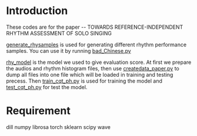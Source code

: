 # Introduction
These codes are for the paper -- TOWARDS REFERENCE-INDEPENDENT RHYTHM ASSESSMENT OF SOLO SINGING

[generate_rhysamples](https://github.com/AME430/TOWARDS-REFERENCE-INDEPENDENT-RHYTHM-ASSESSMENT-OF-SOLO-SINGING/tree/master/generate_rhysamples "generate_rhysamples") is used for generating different rhythm performance samples. You can use it by running [bad_Chinese.py](https://github.com/AME430/TOWARDS-REFERENCE-INDEPENDENT-RHYTHM-ASSESSMENT-OF-SOLO-SINGING/blob/master/generate_rhysamples/Chinese/bad_Chinese.py "bad_Chinese.py") 

[rhy_model](https://github.com/AME430/TOWARDS-REFERENCE-INDEPENDENT-RHYTHM-ASSESSMENT-OF-SOLO-SINGING/tree/master/rhy_model "rhy_model") is the model we used to give evaluation score. At first we prepare the audios and rhythm histogram files, then use [createdata_paper.py](https://github.com/AME430/TOWARDS-REFERENCE-INDEPENDENT-RHYTHM-ASSESSMENT-OF-SOLO-SINGING/blob/master/rhy_model/hybrid_CRNN/create_data/createdata_paper.py "createdata_paper.py") to dump all files into one file which will be loaded in training and testing precess. Then [train_cqt_ph.py](https://github.com/AME430/TOWARDS-REFERENCE-INDEPENDENT-RHYTHM-ASSESSMENT-OF-SOLO-SINGING/blob/master/rhy_model/hybrid_CRNN/train/train_cqt_ph.py "train_cqt_ph.py") is used for training the model and [test_cqt_ph.py](https://github.com/AME430/TOWARDS-REFERENCE-INDEPENDENT-RHYTHM-ASSESSMENT-OF-SOLO-SINGING/blob/master/rhy_model/hybrid_CRNN/test/test_cqt_ph.py "test_cqt_ph.py") for test the model.

# Requirement
dill
numpy
librosa
torch
sklearn
scipy
wave
